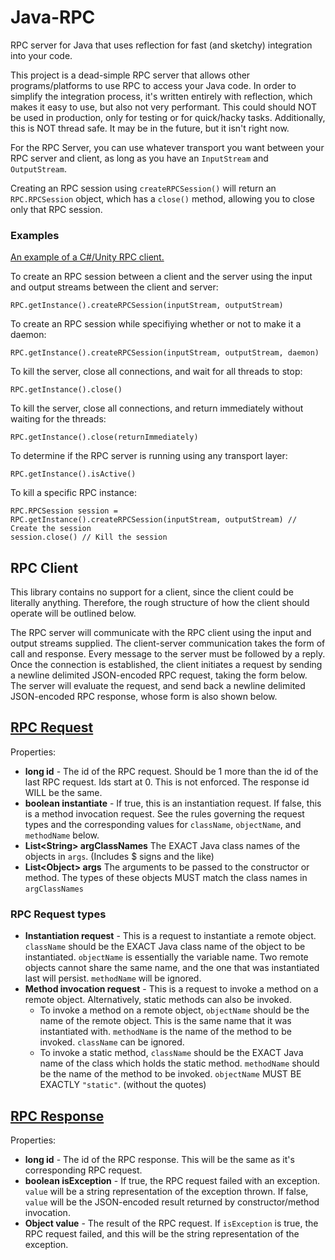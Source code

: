 # Java-RPC
RPC server for Java that uses reflection for fast (and sketchy) integration into your code.

This project is a dead-simple RPC server that allows other programs/platforms to use RPC to access your Java code. In order to simplify the integration process, it's written entirely with reflection, which makes it easy to use, but also not very performant. This could should NOT be used in production, only for testing or for quick/hacky tasks. Additionally, this is NOT thread safe. It may be in the future, but it isn't right now.

For the RPC Server, you can use whatever transport you want between your RPC server and client, as long as you have an `InputStream` and `OutputStream`.

Creating an RPC session using `createRPCSession()` will return an `RPC.RPCSession` object, which has a `close()` method, allowing you to close only that RPC session.

### Examples

[An example of a C#/Unity RPC client.](https://github.com/coolioasjulio/FrcDrive/blob/master/Assets/Scripts/RPC.cs)

To create an RPC session between a client and the server using the input and output streams between the client and server:

    RPC.getInstance().createRPCSession(inputStream, outputStream)

To create an RPC session while specifiying whether or not to make it a daemon:

    RPC.getInstance().createRPCSession(inputStream, outputStream, daemon)

To kill the server, close all connections, and wait for all threads to stop:

    RPC.getInstance().close()

To kill the server, close all connections, and return immediately without waiting for the threads:

    RPC.getInstance().close(returnImmediately)

To determine if the RPC server is running using any transport layer:

    RPC.getInstance().isActive()


To kill a specific RPC instance:

    RPC.RPCSession session = RPC.getInstance().createRPCSession(inputStream, outputStream) // Create the session
    session.close() // Kill the session

## RPC Client
This library contains no support for a client, since the client could be literally anything. Therefore, the rough structure of how the client should operate will be outlined below.

The RPC server will communicate with the RPC client using the input and output streams supplied. The client-server communication takes the form of call and response. Every message to the server must be followed by a reply. Once the connection is established, the client initiates a request by sending a newline delimited JSON-encoded RPC request, taking the form below. The server will evaluate the request, and send back a newline delimited JSON-encoded RPC response, whose form is also shown below.

## [RPC Request](https://github.com/coolioasjulio/Java-RPC/blob/master/src/main/java/com/coolioasjulio/rpc/RPCRequest.java)
Properties:
* **long id** - The id of the RPC request. Should be 1 more than the id of the last RPC request. Ids start at 0. This is not enforced. The response id WILL be the same.
* **boolean instantiate** - If true, this is an instantiation request. If false, this is a method invocation request. See the rules governing the request types and the corresponding values for `className`, `objectName`, and `methodName` below.
* **List\<String> argClassNames** The EXACT Java class names of the objects in `args`. (Includes $ signs and the like)
* **List\<Object> args** The arguments to be passed to the constructor or method. The types of these objects MUST match the class names in `argClassNames`

### RPC Request types
* **Instantiation request** - This is a request to instantiate a remote object. `className` should be the EXACT Java class name of the object to be instantiated. `objectName` is essentially the variable name. Two remote objects cannot share the same name, and the one that was instantiated last will persist. `methodName` will be ignored.
* **Method invocation request** - This is a request to invoke a method on a remote object. Alternatively, static methods can also be invoked.
    * To invoke a method on a remote object, `objectName` should be the name of the remote object. This is the same name that it was instantiated with. `methodName` is the name of the method to be invoked. `className` can be ignored.
    * To invoke a static method, `className` should be the EXACT Java name of the class which holds the static method. `methodName` should be the name of the method to be invoked. `objectName` MUST BE EXACTLY `"static"`. (without the quotes)

## [RPC Response](https://github.com/coolioasjulio/Java-RPC/blob/master/src/main/java/com/coolioasjulio/rpc/RPCResponse.java)
Properties:
* **long id** - The id of the RPC response. This will be the same as it's corresponding RPC request.
* **boolean isException** - If true, the RPC request failed with an exception. `value` will be a string representation of the exception thrown. If false, `value` will be the JSON-encoded result returned by constructor/method invocation.
* **Object value** - The result of the RPC request. If `isException` is true, the RPC request failed, and this will be the string representation of the exception.
